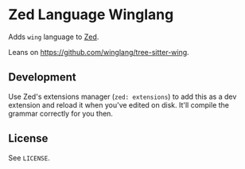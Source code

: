 # Zed Language Winglang

Adds `wing` language to [Zed][].

Leans on <https://github.com/winglang/tree-sitter-wing>.

[Zed]: https://zed.dev/

## Development

Use Zed's extensions manager (`zed: extensions`) to add this as a dev extension and reload it when you've edited on disk. It'll compile the grammar correctly for you then.

## License

See `LICENSE`.
